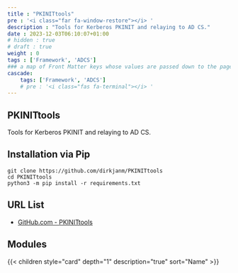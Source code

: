 ```yaml
---
title : "PKINITtools"
pre : '<i class="far fa-window-restore"></i> '
description : "Tools for Kerberos PKINIT and relaying to AD CS."
date : 2023-12-03T06:10:07+01:00
# hidden : true
# draft : true
weight : 0
tags : ['Framework', 'ADCS']
### a map of Front Matter keys whose values are passed down to the page's descendants unless overwritten by self or a closer ancestor's cascade. 
cascade:
    tags: ['Framework', 'ADCS']
    # pre : '<i class="fas fa-terminal"></i> '
---
```


## PKINITtools

Tools for Kerberos PKINIT and relaying to AD CS.

## Installation via Pip

```plain
git clone https://github.com/dirkjanm/PKINITtools
cd PKINITtools
python3 -m pip install -r requirements.txt
```

## URL List

* [GitHub.com - PKINITtools](https://github.com/dirkjanm/PKINITtools)

## Modules

{{< children style="card" depth="1" description="true" sort="Name"  >}}
